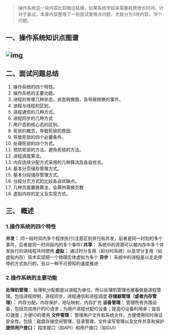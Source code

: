 > 操作系统这一块内容比较晦涩枯燥，如果系统学起来需要耗费很长时间。针对于面试，本章内容整理了一些面试重难点问题，大致分为3块内容，18个问题。

## 一、操作系统知识点图谱

## ![img](http://upload-images.jianshu.io/upload_images/3985563-7827dd40c57fa1c5.png?imageMogr2/auto-orient/strip%7CimageView2/2/w/1240)

## 二、面试问题总结

1. 操作系统的四个特性。
2. 操作系统的主要功能。
3. 进程的有哪几种状态，状态转换图，及导致转换的事件。
4. 进程与线程的区别。
5. 进程通信的几种方式。
6. 进程同步的几种方式
7. 用户态和核心态的区别。
8. 死锁的概念，导致死锁的原因.
9. 导致死锁的四个必要条件。
10. 处理死锁的四个方式。
11. 预防死锁的方法、避免死锁的方法。
12. 进程调度算法。
13. 内存连续分配方式采用的几种算法及各自优劣。
14. 基本分页储存管理方式。
15. 基本分段储存管理方式。
16. 分段分页方式的比较各自优缺点。
17. 几种页面置换算法，会算所需换页数
18. 虚拟内存的定义及实现方式。

## 三、 概述

### 1.操作系统的四个特性

**并发：** 同一段时间内多个程序执行(注意区别并行和并发，前者是同一时刻的多个事件，后者是同一时间段内的多个事件)
**共享：** 系统中的资源可以被内存中多个并发执行的进线程共同使用
**虚拟：** 通过时分复用（如分时系统）以及空分复用（如虚拟内存）技术实现把一个物理实体虚拟为多个
**异步：** 系统中的进程是以走走停停的方式执行的，且以一种不可预知的速度推进

### 2.操作系统的主要功能

**处理机管理：** 处理机分配都是以进程为单位，所以处理机管理也被看做是进程管理。包括进程控制，进程同步，进程通信和进程调度
**存储器管理（或者内存管理）：** 内存分配，内存保护，地址映射，内存扩充
**设备管理：** 管理所有外围设备，包括完成用户的IO请求；为用户进程分配IO设备；提高IO设备利用率；提高IO速度；方便IO的使用
**文件管理：** 管理用户文件和系统文件，方便使用同时保证安全性。包括：磁盘存储空间管理，目录管理，文件读写管理以及文件共享和保护
**提供用户接口：** 程序接口（如API）和用户接口（如GUI）